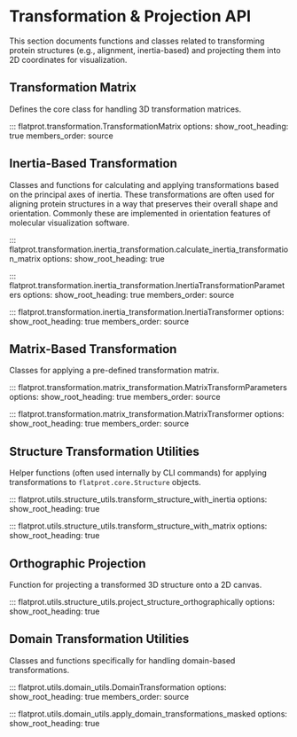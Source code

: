 # Transformation & Projection API

This section documents functions and classes related to transforming protein structures (e.g., alignment, inertia-based) and projecting them into 2D coordinates for visualization.

## Transformation Matrix

Defines the core class for handling 3D transformation matrices.

::: flatprot.transformation.TransformationMatrix
options:
show_root_heading: true
members_order: source

## Inertia-Based Transformation

Classes and functions for calculating and applying transformations based on the principal axes of inertia.
These transformations are often used for aligning protein structures in a way that preserves their overall shape and orientation.
Commonly these are implemented in orientation features of molecular visualization software.

::: flatprot.transformation.inertia_transformation.calculate_inertia_transformation_matrix
options:
show_root_heading: true

::: flatprot.transformation.inertia_transformation.InertiaTransformationParameters
options:
show_root_heading: true
members_order: source

::: flatprot.transformation.inertia_transformation.InertiaTransformer
options:
show_root_heading: true
members_order: source

## Matrix-Based Transformation

Classes for applying a pre-defined transformation matrix.

::: flatprot.transformation.matrix_transformation.MatrixTransformParameters
options:
show_root_heading: true
members_order: source

::: flatprot.transformation.matrix_transformation.MatrixTransformer
options:
show_root_heading: true
members_order: source

## Structure Transformation Utilities

Helper functions (often used internally by CLI commands) for applying transformations to `flatprot.core.Structure` objects.

::: flatprot.utils.structure_utils.transform_structure_with_inertia
options:
show_root_heading: true

::: flatprot.utils.structure_utils.transform_structure_with_matrix
options:
show_root_heading: true

## Orthographic Projection

Function for projecting a transformed 3D structure onto a 2D canvas.

::: flatprot.utils.structure_utils.project_structure_orthographically
options:
show_root_heading: true

## Domain Transformation Utilities

Classes and functions specifically for handling domain-based transformations.

::: flatprot.utils.domain_utils.DomainTransformation
options:
show_root_heading: true
members_order: source

::: flatprot.utils.domain_utils.apply_domain_transformations_masked
options:
show_root_heading: true
